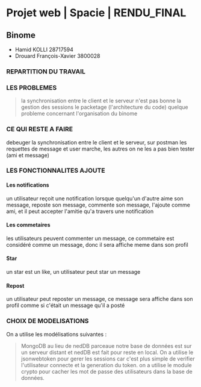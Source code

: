 # Projet web | Spacie | RENDU_FINAL

## Binome

- Hamid KOLLI 28717594
- Drouard François-Xavier 3800028

### REPARTITION DU TRAVAIL


### LES PROBLEMES

> la synchronisation entre le client et le serveur n'est pas bonne
> la gestion des sessions
> le packetage (l'architecture du code)
> quelque probleme concernant l'organisation du binome

### CE QUI RESTE A FAIRE

debeuger la synchronisation entre le client et le serveur, sur postman les requettes de message et user marche, les autres on ne les a pas bien tester (ami et message)


### LES FONCTIONNALITES AJOUTE

#### Les notifications
un utilisateur reçoit une notification lorsque quelqu'un d'autre aime son message, reposte son message, commente son message, l'ajoute comme ami, et il peut accepter l'amitie qu'a travers une notification

#### Les commetaires
les utilisateurs peuvent commenter un message, ce commetaire est considéré comme un message, donc il sera affiche meme dans son profil

#### Star
un star est un like, un utilisateur peut star un message

#### Repost
un utilisateur peut reposter un message, ce message sera affiche dans son profil comme si c'était un message qu'il a posté

### CHOIX DE MODELISATIONS

On a utilise les modélisations suivantes :

 > MongoDB au lieu de nedDB parceaue notre base de données est sur un serveur distant et nedDB est fait pour reste en local. 
 > On a utilise le jsonwebtoken pour gerer les sessions car c'est plus simple de verifier l'utilisateur connecte et la generation du token.
 > on a utilise le module crypto pour cacher les mot de passe des utilisateurs dans la base de données.
 